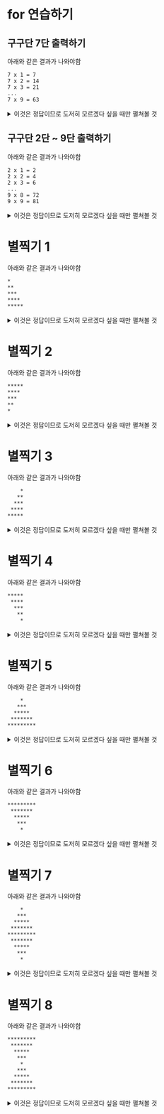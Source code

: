 # for 연습하기

## 구구단 7단 출력하기

아래와 같은 결과가 나와야함

```
7 x 1 = 7
7 x 2 = 14
7 x 3 = 21
...
7 x 9 = 63
```

<details>
<summary>이것은 정답이므로 도저히 모르겠다 싶을 때만 펼쳐볼 것</summary>
<div markdown="1">

```javascript
for (let i = 1; i <= 9; i++) {
  console.log(`7 x ${i} = ${7 * i}`);
}
```

</div>
</details>

## 구구단 2단 ~ 9단 출력하기

아래와 같은 결과가 나와야함

```
2 x 1 = 2
2 x 2 = 4
2 x 3 = 6
...
9 x 8 = 72
9 x 9 = 81
```

<details>
<summary>이것은 정답이므로 도저히 모르겠다 싶을 때만 펼쳐볼 것</summary>
<div markdown="1">

```javascript
for (let i = 2; i <= 9; i++) {
  for (let j = 1; j <= 9; j++) {
    console.log(`${i} x ${j} = ${i * j}`);
  }
  // console.log(''); // 이 줄을 추가하면 각 단 사이에 공백이 추가됨
}
```

</div>
</details>

# 별찍기 1

아래와 같은 결과가 나와야함

```
*
**
***
****
*****
```

<details>
<summary>이것은 정답이므로 도저히 모르겠다 싶을 때만 펼쳐볼 것</summary>
<div markdown="1">

```javascript
for (let i = 1; i <= 5; i++) {
  let stars = '';
  for (let j = 1; j <= i; j++) {
    stars += '*';
  }
  console.log(stars);
}
```

```javascript
for (let i = 1; i <= 5; i++) {
  console.log('*'.repeat(i));
}
```

</div>
</details>

# 별찍기 2

아래와 같은 결과가 나와야함

```
*****
****
***
**
*
```

<details>
<summary>이것은 정답이므로 도저히 모르겠다 싶을 때만 펼쳐볼 것</summary>
<div markdown="1">

```javascript
for (let i = 5; i >= 1; i--) {
  let stars = '';
  for (let j = 1; j <= i; j++) {
    stars += '*';
  }
  console.log(stars);
}
```

```javascript
for (let i = 5; i >= 1; i--) {
  console.log('*'.repeat(i));
}
```

</div>
</details>

# 별찍기 3

아래와 같은 결과가 나와야함

```
    *
   **
  ***
 ****
*****
```

<details>
<summary>이것은 정답이므로 도저히 모르겠다 싶을 때만 펼쳐볼 것</summary>
<div markdown="1">

```javascript
for (let i = 1; i <= 5; i++) {
  let line = '';
  for (let j = 1; j <= 5 - i; j++) {
    line += ' ';
  }
  for (let k = 1; k <= i; k++) {
    line += '*';
  }
  console.log(line);
}
```

```javascript
for (let i = 1; i <= 5; i++) {
  console.log(' '.repeat(5 - i) + '*'.repeat(i));
}
```

</div>
</details>

# 별찍기 4

아래와 같은 결과가 나와야함

```
*****
 ****
  ***
   **
    *
```

<details>
<summary>이것은 정답이므로 도저히 모르겠다 싶을 때만 펼쳐볼 것</summary>
<div markdown="1">

```javascript
for (let i = 5; i >= 1; i--) {
  console.log(' '.repeat(5 - i) + '*'.repeat(i));
}
```

```javascript
for (let i = 5; i >= 1; i--) {
  let line = '';
  for (let j = 1; j <= 5 - i; j++) {
    line += ' ';
  }
  for (let k = 1; k <= i; k++) {
    line += '*';
  }
  console.log(line);
}
```

</div>
</details>

# 별찍기 5

아래와 같은 결과가 나와야함

```
    *
   ***
  *****
 *******
*********
```

<details>
<summary>이것은 정답이므로 도저히 모르겠다 싶을 때만 펼쳐볼 것</summary>
<div markdown="1">

```javascript
for (let i = 1; i <= 5; i++) {
  console.log(' '.repeat(5 - i) + '*'.repeat(2 * i - 1));
}
```

```javascript
for (let i = 1; i <= 5; i++) {
  let line = '';
  for (let j = 1; j <= 5 - i; j++) {
    line += ' ';
  }
  for (let k = 1; k <= 2 * i - 1; k++) {
    line += '*';
  }
  console.log(line);
}
```

</div>
</details>

# 별찍기 6

아래와 같은 결과가 나와야함

```
*********
 *******
  *****
   ***
    *
```

<details>
<summary>이것은 정답이므로 도저히 모르겠다 싶을 때만 펼쳐볼 것</summary>
<div markdown="1">

```javascript
for (let i = 5; i >= 1; i--) {
  console.log(' '.repeat(5 - i) + '*'.repeat(2 * i - 1));
}
```

```javascript
for (let i = 5; i >= 1; i--) {
  let line = '';
  for (let j = 1; j <= 5 - i; j++) {
    line += ' ';
  }
  for (let k = 1; k <= 2 * i - 1; k++) {
    line += '*';
  }
  console.log(line);
}
```

</div>
</details>

# 별찍기 7

아래와 같은 결과가 나와야함

```
    *
   ***
  *****
 *******
*********
 *******
  *****
   ***
    *
```

<details>
<summary>이것은 정답이므로 도저히 모르겠다 싶을 때만 펼쳐볼 것</summary>
<div markdown="1">

```javascript
for (let i = 1; i <= 5; i++) {
  console.log(' '.repeat(5 - i) + '*'.repeat(2 * i - 1));
}
for (let i = 4; i >= 1; i--) {
  console.log(' '.repeat(5 - i) + '*'.repeat(2 * i - 1));
}
```

```javascript
for (let i = 1; i <= 5; i++) {
  let line = '';
  for (let j = 1; j <= 5 - i; j++) {
    line += ' ';
  }
  for (let k = 1; k <= 2 * i - 1; k++) {
    line += '*';
  }
  console.log(line);
}
for (let i = 4; i >= 1; i--) {
  let line = '';
  for (let j = 1; j <= 5 - i; j++) {
    line += ' ';
  }
  for (let k = 1; k <= 2 * i - 1; k++) {
    line += '*';
  }
  console.log(line);
}
```

</div>
</details>

# 별찍기 8

아래와 같은 결과가 나와야함

```
*********
 *******
  *****
   ***
    *
   ***
  *****
 *******
*********
```

<details>
<summary>이것은 정답이므로 도저히 모르겠다 싶을 때만 펼쳐볼 것</summary>
<div markdown="1">

```javascript
for (let i = 5; i >= 1; i--) {
  console.log(' '.repeat(5 - i) + '*'.repeat(2 * i - 1));
}
for (let i = 2; i <= 5; i++) {
  console.log(' '.repeat(5 - i) + '*'.repeat(2 * i - 1));
}
```

```javascript
for (let i = 5; i >= 1; i--) {
  let line = '';
  for (let j = 1; j <= 5 - i; j++) {
    line += ' ';
  }
  for (let k = 1; k <= 2 * i - 1; k++) {
    line += '*';
  }
  console.log(line);
}
for (let i = 2; i <= 5; i++) {
  let line = '';
  for (let j = 1; j <= 5 - i; j++) {
    line += ' ';
  }
  for (let k = 1; k <= 2 * i - 1; k++) {
    line += '*';
  }
  console.log(line);
}
```

</div>
</details>